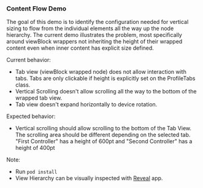 ### Content Flow Demo

The goal of this demo is to identify the configuration needed for vertical sizing to flow from the individual elements all the way up the node hierarchy.
The current demo illustrates the problem, most specifically around viewBlock wrappers not inheriting the height of their wrapped content even when inner content has explicit size defined.

Current behavior:
- Tab view (viewBlock wrapped node) does not allow interaction with tabs. Tabs are only clickable if height is explicitly set on the ProfileTabs class.
- Vertical Scrolling doesn't allow scrolling all the way to the bottom of the wrapped tab view.
- Tab view doesn't expand horizontally to device rotation.

Expected behavior:
- Vertical scrolling should allow scrolling to the bottom of the Tab View. The scrolling area should be different depending on the selected tab. "First Controller" has a height of 600pt and "Second Controller" has a height of 400pt

Note:
- Run `pod install`
- View Hierarchy can be visually inspected with [Reveal](https://revealapp.com) app.
 